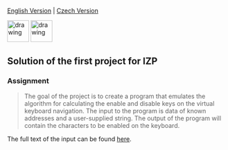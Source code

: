 [English Version](README.md) | [Czech Version](README_CS.md)

<a href="./README.md"><img src="https://upload.wikimedia.org/wikipedia/commons/thumb/f/f2/Flag_of_Great_Britain_%281707%E2%80%931800%29.svg/640px-Flag_of_Great_Britain_%281707%E2%80%931800%29.svg.png" alt="drawing" width="50"></a>
<a href="./README_CS.md"><img src="https://upload.wikimedia.org/wikipedia/commons/thumb/c/cb/Flag_of_the_Czech_Republic.svg/255px-Flag_of_the_Czech_Republic.svg.png" alt="drawing" width="50"></a>

## Solution of the first project for IZP

### Assignment

> The goal of the project is to create a program that emulates the algorithm for calculating the enable and disable keys on the virtual keyboard navigation. The input to the program is data of known addresses and a user-supplied string. The output of the program will contain the characters to be enabled on the keyboard.

The full text of the input can be found [here](ASSIGNMENT.md).